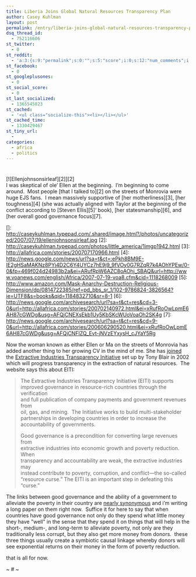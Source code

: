 ```yaml
---
title: Liberia Joins Global Natural Resources Transparency Plan
author: Casey Kuhlman
layout: post
permalink: /entry/liberia-joins-global-natural-resources-transparency-plan
dsq_thread_id:
  - 752116606
st_twitter:
  - 0
st_reddit:
  - 'a:3:{s:9:"permalink";s:0:"";s:5:"score";i:0;s:12:"num_comments";i:0;}'
st_facebook:
  - 0
st_googleplusones:
  - 0
st_social_score:
  - 0
st_last_socialized:
  - 1365545823
st_cached:
  - '<ul class="socialize-this"><li></li></ul>'
st_cached_time:
  - 1330429467
st_tiny_url:
  - 
categories:
  - africa
  - politics
---
```

# 

[![Ellenjohnsonsirleaf][2]][2]  
I was skeptical of ole’ Ellen at the beginning.  I’m beginning to come around.  Most people [that I talked to][2] on the streets of Monrovia were huge EJS fans.  I mean massively supportive of [her motherliness][3], [her toughness][4] (she was actually aligned with Taylor at the beginning of the conflict according to [Steven Ellis][5]‘ book), [her statesmanship][6], and [her overall good governance focus][7].  

 []: http://caseykuhlman.typepad.com/.shared/image.html?/photos/uncategorized/2007/07/19/ellenjohnsonsirleaf.jpg
 [2]: http://caseykuhlman.typepad.com/photos/little_america/1imgp1942.html
 [3]: http://allafrica.com/stories/200707170966.html
 [4]: http://news.google.com/news/url?sa=t&ct=:ePkh8BM9E-IE2gHSaMAKNz8PYj4D2C6Y4UYCz7hE9j9_9fVOy0G7RZqR7k4AOhYPEw/0-0&fp=469f024d24983b2a&ei=ARufRpW6AZC8oAOhj_SBAQ&url=http://www.voanews.com/english/Africa/2007-07-19-voa8.cfm&cid=1118268009
 [5]: http://www.amazon.com/Mask-Anarchy-Destruction-Religious-Dimension/dp/0814722385/ref=pd_bbs_sr_1/102-9786824-3826564?ie=UTF8&s=books&qid=1184832710&sr=8-1
 [6]: http://news.google.com/archivesearch/url?sa=t&ct=res&cd=3-0&url=http://allafrica.com/stories/200702140972.html&ei=xRufRoOwLpmE6AH87cGWDg&usg=AFQjCNEXsEkb1Uy5KbSKcWUoVoaOh2SK4g
 [7]: http://news.google.com/archivesearch/url?sa=t&ct=res&cd=9-0&url=http://allafrica.com/stories/200606290520.html&ei=xRufRoOwLpmE6AH87cGWDg&usg=AFQjCNFlZQ_Evt-jNVzEYxysH_cJYaY5Rg

Now the woman known as either Ellen or Ma on the streets of Monrovia has added another thing to her growing CV in the mind of me. She has [joined][8] the [Extractive Industries Transparency Initiative][9] set up by Tony Blair in 2002 which will progress transparency in the extraction of natural resources.  The website says this about EITI:

 [8]: http://africa.reuters.com/wire/news/usnL18112308.html "News | Africa - Reuters.com"
 [9]: http://www.eitransparency.org/

> The Extractive Industries Transparency Initiative (EITI) supports  
> improved governance in resource-rich countries through the verification  
> and full publication of company payments and government revenues from  
> oil, gas, and mining.  The Initiative works to build multi-stakeholder  
> partnerships in developing countries in order to increase the  
> accountability of governments.
> 
> Good governance is a precondition for converting large revenues from  
> extractive industries into economic growth and poverty reduction. When  
> transparency and accountability are weak, the extractive industries may  
> instead contribute to poverty, corruption, and conflict—the so-called  
> “resource curse.” The EITI is an important step in defeating this  
> “curse.”

The links between good governance and the ability of a government to alleviate the poverty in their country are [nearly synonymous][10] and i’m writing a long paper on them right now.  Suffice it for here to say that when countries have good governance not only do they spend what little money they have "well" in the sense that they spend it on things that will help in the short-, medium-, and long-term to alleviate poverty, not only are they traditionally less corrupt, but they also get more money from donors.  these three things usually create a symbiotic causal linkage whereby donors will see exponential returns on their money in the form of poverty reduction.  

 [10]: http://www.typepad.com/t/trackback/2401758/20081356

that is all for now.

~ # ~